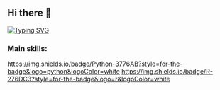 ## Hi there 👋

[![Typing SVG](https://readme-typing-svg.herokuapp.com/?color=FFFFFF&size=35&center=true&vCenter=true&width=1000&lines=Hi!+My+name+is+Miguel+Bringel;I'm+20+years+old;I'm+from+Brazil;Data+Scientist;Be+Welcome!+:%29)](https://git.io/typing-svg)

### Main skills:
https://img.shields.io/badge/Python-3776AB?style=for-the-badge&logo=python&logoColor=white 
https://img.shields.io/badge/R-276DC3?style=for-the-badge&logo=r&logoColor=white

